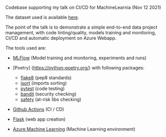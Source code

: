 Codebase supporting my talk on CI/CD for MachineLearnia (Nov 12 2021)

The dataset used is available [here](https://www.kaggle.com/mirichoi0218/insurance/download).

The point of the talk is to demonstrate a simple end-to-end data project management, with code linting/quality, models training and monitoring, CI/CD and automatic deployment on Azure Webapp.

The tools used are:

- [MLFlow](https://www.mlflow.org/docs/latest/index.html) (Model training and monitoring, experiments and runs)
- [Poetry] (https://python-poetry.org/) with following packages:

    - [flake8](https://flake8.pycqa.org/en/latest/) (pep8 standards)
    - [isort](https://pycqa.github.io/isort/) (imports sorting)
    - [pytest](https://docs.pytest.org/en/6.2.x/) (code testing)
    - [bandit](https://bandit.readthedocs.io/en/latest/) (security checking)
    - [safety](https://pypi.org/project/safety/) (at-risk libs checking)

- [Github Actions](https://github.com/features/actions) (CI / CD)
- [Flask](https://flask.palletsprojects.com/en/2.0.x/) (web app creation)
- [Azure Machine Learning](https://docs.microsoft.com/en-us/azure/machine-learning/) (Machine Learning environment)